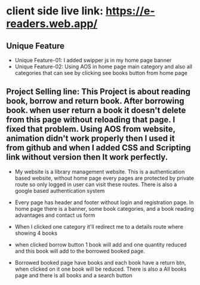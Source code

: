 # client side live link: https://e-readers.web.app/
<!-- assignment_category_0008 -->

## Unique Feature
* Unique Feature-01: I added swipper js in my home page banner
* Unique Feature-02: Using AOS in home page main category and also all categories that can see by clicking see books button from home page

## Project Selling line: This Project is about reading book, borrow and return book. After borrowing book. when user return a book it doesn't delete from this page without reloading that page. I fixed that problem. Using AOS from website, animation didn't work properly then I used it from github and when I added CSS and Scripting link without version then It work perfectly.


* My website is a library management website. This is a authentication based website, without home page every pages are protected by private route so only logged in user can visit these routes. There is also a google based authentication system

* Every page has header and footer without login and registration page.
In home page there is a banner, some book categories, and a book reading advantages and contact us form

* When I clicked one category it'll redirect me to a details route where showing 4 books

* when clicked borrow button 1 book will add and one quantity reduced and this book will add to the borrowed booked page. 

* Borrowed booked page have books and each book have a return btn, when clicked on it one book will be reduced. There is also a All books page and there is all books and a search button